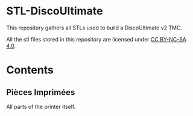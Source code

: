 # STL-DiscoUltimate

This repository gathers all STLs used to build a DiscoUltimate v2 TMC.

All the stl files stored in this repository are licensed under [CC BY-NC-SA 4.0](https://creativecommons.org/licenses/by-nc-sa/4.0/).

# Contents

## Pièces Imprimées

All parts of the printer itself.
